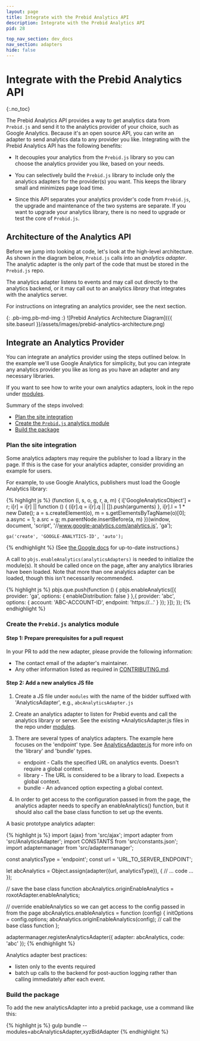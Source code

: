 ```yaml
---
layout: page
title: Integrate with the Prebid Analytics API
description: Integrate with the Prebid Analytics API
pid: 28

top_nav_section: dev_docs
nav_section: adapters
hide: false
---
```


<div class="bs-docs-section" markdown="1">

# Integrate with the Prebid Analytics API
{:.no_toc}

The Prebid Analytics API provides a way to get analytics data from `Prebid.js` and send it to the analytics provider of your choice, such as Google Analytics.  Because it's an open source API, you can write an adapter to send analytics data to any provider you like.  Integrating with the Prebid Analytics API has the following benefits:

+ It decouples your analytics from the `Prebid.js` library so you can choose the analytics provider you like, based on your needs.

+ You can selectively build the `Prebid.js` library to include only the analytics adapters for the provider(s) you want.  This keeps the library small and minimizes page load time.

+ Since this API separates your analytics provider's code from `Prebid.js`, the upgrade and maintenance of the two systems are separate.  If you want to upgrade your analytics library, there is no need to upgrade or test the core of `Prebid.js`.

## Architecture of the Analytics API

Before we jump into looking at code, let's look at the high-level architecture.  As shown in the diagram below, `Prebid.js` calls into an _analytics adapter_.  The analytic adapter is the only part of the code that must be stored in the `Prebid.js` repo.

The analytics adapter listens to events and may call out directly to the analytics backend, or it may call out to an analytics _library_ that integrates with the analytics server.

For instructions on integrating an analytics provider, see the next section.

{: .pb-img.pb-md-img :}
![Prebid Analytics Architecture Diagram]({{ site.baseurl }}/assets/images/prebid-analytics-architecture.png)

## Integrate an Analytics Provider

You can integrate an analytics provider using the steps outlined below.  In the example we'll use Google Analytics for simplicity, but you can integrate any analytics provider you like as long as you have an adapter and any necessary libraries.

If you want to see how to write your own analytics adapters, look in the repo under [modules](https://github.com/prebid/Prebid.js/tree/master/modules).

Summary of the steps involved:

+ <a href="#on-the-site">Plan the site integration</a>
+ <a href="#in-the-prebidjs-repo">Create the <code>Prebid.js</code> analytics module</a>
+ <a href="#build-the-package">Build the package</a>

<a name="on-the-site"></a>

### Plan the site integration

Some analytics adapters may require the publisher to load a library in the page. If this is the case for your analytics adapter, consider providing an example for users.

For example, to use Google Analytics, publishers must load the Google Analytics library:

{% highlight js %}
    (function (i, s, o, g, r, a, m) {
        i['GoogleAnalyticsObject'] = r;
        i[r] = i[r] || function () {
                    (i[r].q = i[r].q || []).push(arguments)
                }, i[r].l = 1 * new Date();
        a = s.createElement(o),
                m = s.getElementsByTagName(o)[0];
        a.async = 1;
        a.src = g;
        m.parentNode.insertBefore(a, m)
    })(window, document, 'script', '//www.google-analytics.com/analytics.js', 'ga');

    ga('create', 'GOOGLE-ANALYTICS-ID', 'auto');
{% endhighlight %}
(See [the Google docs](https://developers.google.com/analytics/devguides/collection/analyticsjs/) for up-to-date instructions.)

A call to `pbjs.enableAnalytics(analyticsAdapters)` is needed to initialize the module(s). It should be called once on the page, after any analytics libraries have been loaded. Note that more than one analytics adapter can be loaded, though this isn't necessarily recommended.

{% highlight js %}
pbjs.que.push(function () {
    pbjs.enableAnalytics([{
        provider: 'ga',
        options: {
            enableDistribution: false
        }
    },{
        provider: 'abc',
	options: {
                account: 'ABC-ACCOUNT-ID',
                endpoint: 'https://...'
                }
        });
    }]);
});
{% endhighlight %}

<a name="in-the-prebidjs-repo"></a>

### Create the `Prebid.js` analytics module

#### Step 1: Prepare prerequisites for a pull request

In your PR to add the new adapter, please provide the following information:

- The contact email of the adapter's maintainer.
- Any other information listed as required in [CONTRIBUTING.md](https://github.com/prebid/Prebid.js/blob/master/CONTRIBUTING.md).

#### Step 2: Add a new analytics JS file

1. Create a JS file under `modules` with the name of the bidder suffixed with 'AnalyticsAdapter', e.g., `abcAnalyticsAdapter.js`

2. Create an analytics adapter to listen for Prebid events and call the analytics library or server. See the existing *AnalyticsAdapter.js files in the repo under [modules](https://github.com/prebid/Prebid.js/tree/master/modules).

3. There are several types of analytics adapters. The example here focuses on the 'endpoint' type. See [AnalyticsAdapter.js](https://github.com/prebid/Prebid.js/blob/master/src/AnalyticsAdapter.js) for more info on the 'library' and 'bundle' types.

    * endpoint - Calls the specified URL on analytics events. Doesn't require a global context.
    * library - The URL is considered to be a library to load. Exepects a global context.
    * bundle - An advanced option expecting a global context.

4. In order to get access to the configuration passed in from the page, the analytics
adapter needs to specify an enableAnalytics() function, but it should also call
the base class function to set up the events.

A basic prototype analytics adapter:

{% highlight js %}
import {ajax} from 'src/ajax';
import adapter from 'src/AnalyticsAdapter';
import CONSTANTS from 'src/constants.json';
import adaptermanager from 'src/adaptermanager';

const analyticsType = 'endpoint';
const url = 'URL_TO_SERVER_ENDPOINT';

let abcAnalytics = Object.assign(adapter({url, analyticsType}), {
  // ... code ...
});

// save the base class function
abcAnalytics.originEnableAnalytics = roxotAdapter.enableAnalytics;

// override enableAnalytics so we can get access to the config passed in from the page
abcAnalytics.enableAnalytics = function (config) {
  initOptions = config.options;
  abcAnalytics.originEnableAnalytics(config);  // call the base class function
};

adaptermanager.registerAnalyticsAdapter({
  adapter: abcAnalytics,
  code: 'abc'
});
{% endhighlight %}

Analytics adapter best practices:

+ listen only to the events required
+ batch up calls to the backend for post-auction logging rather than calling immediately after each event.

<a name="build-the-package"></a>

### Build the package

To add the new analyticsAdapter into a prebid package, use a command like this:

{% highlight js %}
gulp bundle --modules=abcAnalyticsAdapter,xyzBidAdapter
{% endhighlight %}

</div>
